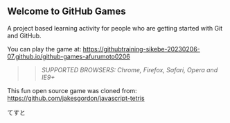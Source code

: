 ## Welcome to GitHub Games

A project based learning activity for people who are getting started with Git and GitHub.

You can play the game at: https://githubtraining-sikebe-20230206-07.github.io/github-games-afurumoto0206

>> _*SUPPORTED BROWSERS*: Chrome, Firefox, Safari, Opera and IE9+_

This fun open source game was cloned from: https://github.com/jakesgordon/javascript-tetris

てすと
